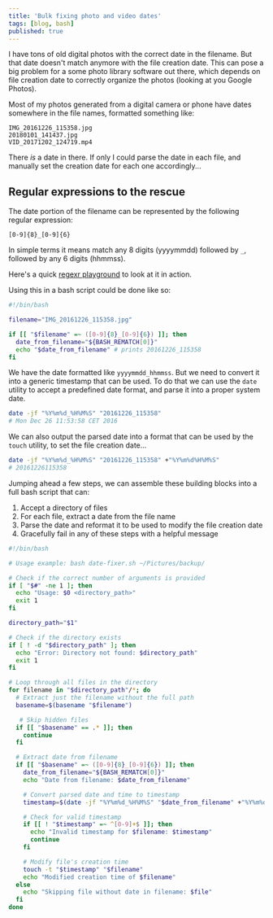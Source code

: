 ```yaml
---
title: 'Bulk fixing photo and video dates'
tags: [blog, bash]
published: true
---
```


I have tons of old digital photos with the correct date in the filename. But that date doesn't match anymore with the file creation date. This can pose a big problem for a some photo library software out there, which depends on file creation date to correctly organize the photos (looking at you Google Photos).

Most of my photos generated from a digital camera or phone have dates somewhere in the file names, formatted something like:

```
IMG_20161226_115358.jpg
20180101_141437.jpg
VID_20171202_124719.mp4
```

There _is_ a date in there. If only I could parse the date in each file, and manually set the creation date for each one accordingly...

## Regular expressions to the rescue

The date portion of the filename can be represented by the following regular expression:

```
[0-9]{8}_[0-9]{6}
```

In simple terms it means match any 8 digits (yyyymmdd) followed by `_`, followed by any 6 digits (hhmmss).

Here's a quick [regexr playground](https://regexr.com/7so6l) to look at it in action.

Using this in a bash script could be done like so:

```bash
#!/bin/bash

filename="IMG_20161226_115358.jpg"

if [[ "$filename" =~ ([0-9]{8}_[0-9]{6}) ]]; then
  date_from_filename="${BASH_REMATCH[0]}"
  echo "$date_from_filename" # prints 20161226_115358
fi
```

We have the date formatted like `yyyymmdd_hhmmss`. But we need to convert it into a generic timestamp that can be used. To do that we can use the `date` utility to accept a predefined date format, and parse it into a proper system date.

```bash
date -jf "%Y%m%d_%H%M%S" "20161226_115358"
# Mon Dec 26 11:53:58 CET 2016
```

We can also output the parsed date into a format that can be used by the `touch` utility, to set the file creation date...

```bash
date -jf "%Y%m%d_%H%M%S" "20161226_115358" +"%Y%m%d%H%M%S"
# 20161226115358
```

Jumping ahead a few steps, we can assemble these building blocks into a full bash script that can:

1. Accept a directory of files
2. For each file, extract a date from the file name
3. Parse the date and reformat it to be used to modify the file creation date
4. Gracefully fail in any of these steps with a helpful message

```bash
#!/bin/bash

# Usage example: bash date-fixer.sh ~/Pictures/backup/

# Check if the correct number of arguments is provided
if [ "$#" -ne 1 ]; then
  echo "Usage: $0 <directory_path>"
  exit 1
fi

directory_path="$1"

# Check if the directory exists
if [ ! -d "$directory_path" ]; then
  echo "Error: Directory not found: $directory_path"
  exit 1
fi

# Loop through all files in the directory
for filename in "$directory_path"/*; do
  # Extract just the filename without the full path
  basename=$(basename "$filename")

   # Skip hidden files
  if [[ "$basename" == .* ]]; then
    continue
  fi

  # Extract date from filename
  if [[ "$basename" =~ ([0-9]{8}_[0-9]{6}) ]]; then
    date_from_filename="${BASH_REMATCH[0]}"
    echo "Date from filename: $date_from_filename"

    # Convert parsed date and time to timestamp
    timestamp=$(date -jf "%Y%m%d_%H%M%S" "$date_from_filename" +"%Y%m%d%H%M%S")

    # Check for valid timestamp
    if [[ ! "$timestamp" =~ ^[0-9]+$ ]]; then
      echo "Invalid timestamp for $filename: $timestamp"
      continue
    fi

    # Modify file's creation time
    touch -t "$timestamp" "$filename"
    echo "Modified creation time of $filename"
  else
    echo "Skipping file without date in filename: $file"
  fi
done
```
